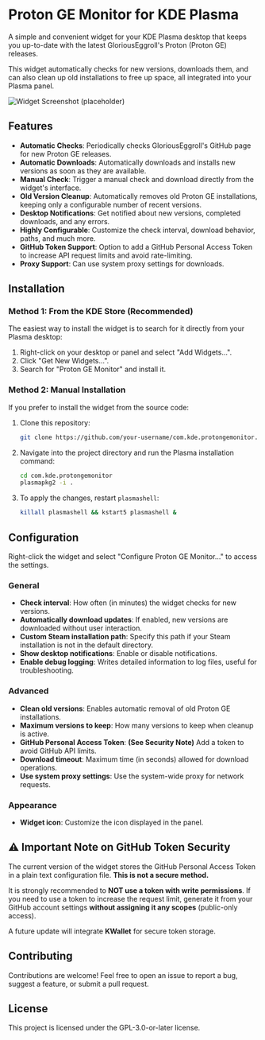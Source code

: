 # Proton GE Monitor for KDE Plasma

A simple and convenient widget for your KDE Plasma desktop that keeps you up-to-date with the latest GloriousEggroll's Proton (Proton GE) releases.

This widget automatically checks for new versions, downloads them, and can also clean up old installations to free up space, all integrated into your Plasma panel.

![Widget Screenshot (placeholder)](https://raw.githubusercontent.com/your-username/com.kde.protongemonitor/main/screenshot.png) <!-- TODO: Replace with a real screenshot! -->

## Features

*   **Automatic Checks**: Periodically checks GloriousEggroll's GitHub page for new Proton GE releases.
*   **Automatic Downloads**: Automatically downloads and installs new versions as soon as they are available.
*   **Manual Check**: Trigger a manual check and download directly from the widget's interface.
*   **Old Version Cleanup**: Automatically removes old Proton GE installations, keeping only a configurable number of recent versions.
*   **Desktop Notifications**: Get notified about new versions, completed downloads, and any errors.
*   **Highly Configurable**: Customize the check interval, download behavior, paths, and much more.
*   **GitHub Token Support**: Option to add a GitHub Personal Access Token to increase API request limits and avoid rate-limiting.
*   **Proxy Support**: Can use system proxy settings for downloads.

## Installation

### Method 1: From the KDE Store (Recommended)

The easiest way to install the widget is to search for it directly from your Plasma desktop:
1.  Right-click on your desktop or panel and select "Add Widgets...".
2.  Click "Get New Widgets...".
3.  Search for "Proton GE Monitor" and install it.

### Method 2: Manual Installation

If you prefer to install the widget from the source code:
1.  Clone this repository:
    ```bash
    git clone https://github.com/your-username/com.kde.protongemonitor.git
    ```
2.  Navigate into the project directory and run the Plasma installation command:
    ```bash
    cd com.kde.protongemonitor
    plasmapkg2 -i .
    ```
3.  To apply the changes, restart `plasmashell`:
    ```bash
    killall plasmashell && kstart5 plasmashell &
    ```

## Configuration

Right-click the widget and select "Configure Proton GE Monitor..." to access the settings.

### General
*   **Check interval**: How often (in minutes) the widget checks for new versions.
*   **Automatically download updates**: If enabled, new versions are downloaded without user interaction.
*   **Custom Steam installation path**: Specify this path if your Steam installation is not in the default directory.
*   **Show desktop notifications**: Enable or disable notifications.
*   **Enable debug logging**: Writes detailed information to log files, useful for troubleshooting.

### Advanced
*   **Clean old versions**: Enables automatic removal of old Proton GE installations.
*   **Maximum versions to keep**: How many versions to keep when cleanup is active.
*   **GitHub Personal Access Token**: **(See Security Note)** Add a token to avoid GitHub API limits.
*   **Download timeout**: Maximum time (in seconds) allowed for download operations.
*   **Use system proxy settings**: Use the system-wide proxy for network requests.

### Appearance
*   **Widget icon**: Customize the icon displayed in the panel.

## ⚠️ Important Note on GitHub Token Security

The current version of the widget stores the GitHub Personal Access Token in a plain text configuration file. **This is not a secure method.**

It is strongly recommended to **NOT use a token with write permissions**. If you need to use a token to increase the request limit, generate it from your GitHub account settings **without assigning it any scopes** (public-only access).

A future update will integrate **KWallet** for secure token storage.

## Contributing

Contributions are welcome! Feel free to open an issue to report a bug, suggest a feature, or submit a pull request.

## License

This project is licensed under the GPL-3.0-or-later license.
